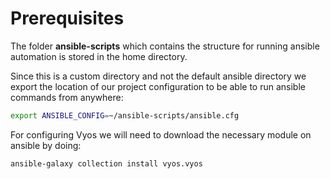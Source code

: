 # Prerequisites

The folder **ansible-scripts** which contains the structure for running ansible automation is stored in the home directory. 

Since this is a custom directory and not the default ansible directory we export the location of our project configuration to be able to run ansible commands from anywhere:

```bash
export ANSIBLE_CONFIG=~/ansible-scripts/ansible.cfg
```

For configuring Vyos we will need to download the necessary module on ansible by doing:

```bash
ansible-galaxy collection install vyos.vyos
```